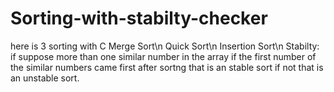 # Sorting-with-stabilty-checker
here is 3 sorting with C 
Merge Sort\n
Quick Sort\n
Insertion Sort\n
Stabilty: if suppose more than one similar number in the array if the first number of the similar numbers came first after sortng that is an stable sort if not that is an unstable sort.

